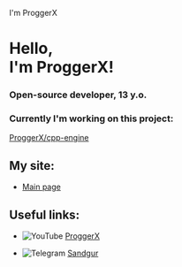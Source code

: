 I'm ProggerX   

Hello,  
I'm ProggerX!
======================

### Open-source developer, 13 y.o.

### Currently I'm working on this project:

[ProggerX/cpp-engine](https://github.com/ProggerX/cpp-engine)

My site:
----------

*   [Main page](https://proggers.ru)

Useful links:
-------------

*   ![YouTube](https://youtube.com/favicon.ico) [ProggerX](https://www.youtube.com/channel/UCF18h8HJbur6_VgKoDINyXw)
  
*   ![Telegram](https://telegram.org/favicon.ico) [Sandgur](http://t.me/proggerx)
